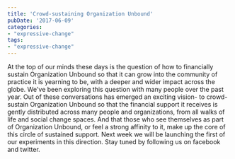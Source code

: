 ```yaml
---
title: 'Crowd-sustaining Organization Unbound'
pubDate: '2017-06-09'
categories:  
- "expressive-change"
tags:
- "expressive-change"
---
```


At the top of our minds these days is the question of how to financially sustain Organization Unbound so that it can grow into the community of practice it is yearning to be, with a deeper and wider impact across the globe. We've been exploring this question with many people over the past year. Out of these conversations has emerged an exciting vision- to crowd-sustain Organization Unbound so that the financial support it receives is gently distributed across many people and organizations, from all walks of life and social change spaces. And that those who see themselves as part of Organization Unbound, or feel a strong affinity to it, make up the core of this circle of sustained support. Next week we will be launching the first of our experiments in this direction. Stay tuned by following us on facebook and twitter.